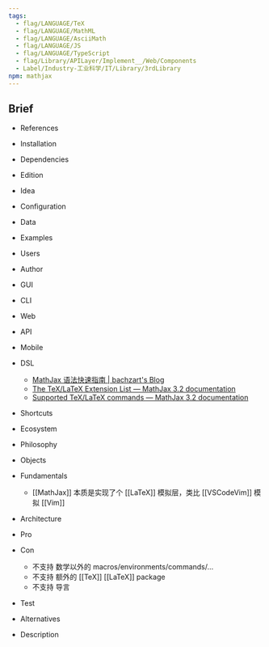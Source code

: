 ```yaml
---
tags:
  - flag/LANGUAGE/TeX
  - flag/LANGUAGE/MathML
  - flag/LANGUAGE/AsciiMath
  - flag/LANGUAGE/JS
  - flag/LANGUAGE/TypeScript
  - flag/Library/APILayer/Implement__/Web/Components
  - Label/Industry-工业科学/IT/Library/3rdLibrary
npm: mathjax
---
```


## Brief

- References

- Installation

- Dependencies

- Edition

- Idea

- Configuration

- Data

- Examples

- Users

- Author

- GUI

- CLI

- Web

- API

- Mobile

- DSL
    - [MathJax 语法快速指南 | bachzart's Blog](https://bachzart.github.io/2020/09/17/MathJax-%E8%AF%AD%E6%B3%95%E5%BF%AB%E9%80%9F%E6%8C%87%E5%8D%97/)
    - [The TeX/LaTeX Extension List — MathJax 3.2 documentation](https://docs.mathjax.org/en/latest/input/tex/extensions/index.html)
    - [Supported TeX/LaTeX commands — MathJax 3.2 documentation](https://docs.mathjax.org/en/latest/input/tex/macros/index.html)

- Shortcuts

- Ecosystem

- Philosophy

- Objects

- Fundamentals
    - [[MathJax]] 本质是实现了个 [[LaTeX]] 模拟层，类比 [[VSCodeVim]] 模拟 [[Vim]]

- Architecture

- Pro

- Con
    - 不支持 数学以外的 macros/environments/commands/...
    - 不支持 额外的 [[TeX]] [[LaTeX]] package
    - 不支持 导言

- Test

- Alternatives

- Description
